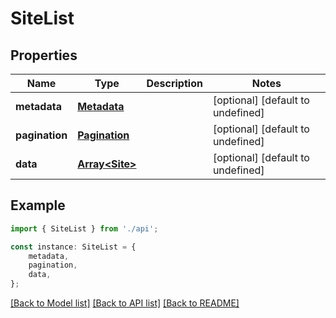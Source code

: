# SiteList


## Properties

Name | Type | Description | Notes
------------ | ------------- | ------------- | -------------
**metadata** | [**Metadata**](Metadata.md) |  | [optional] [default to undefined]
**pagination** | [**Pagination**](Pagination.md) |  | [optional] [default to undefined]
**data** | [**Array&lt;Site&gt;**](Site.md) |  | [optional] [default to undefined]

## Example

```typescript
import { SiteList } from './api';

const instance: SiteList = {
    metadata,
    pagination,
    data,
};
```

[[Back to Model list]](../README.md#documentation-for-models) [[Back to API list]](../README.md#documentation-for-api-endpoints) [[Back to README]](../README.md)
